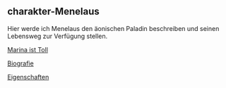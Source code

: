 ## charakter-Menelaus

Hier werde ich Menelaus den äonischen Paladin beschreiben und seinen Lebensweg zur Verfügung stellen.

[Marina ist Toll](abenteuer.md)

[Biografie](biografie.md)

[Eigenschaften](eigenschaften.txt)
